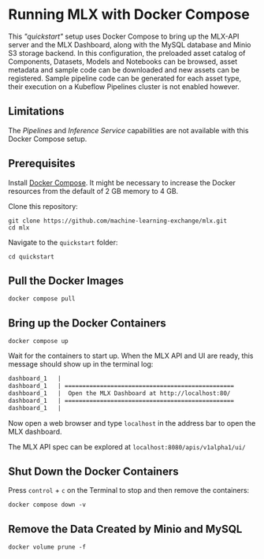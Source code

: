 # Running MLX with Docker Compose

This _"quickstart"_ setup uses Docker Compose to bring up the MLX-API server and
the MLX Dashboard, along with the MySQL database and Minio S3 storage backend.
In this configuration, the preloaded asset catalog of Components, Datasets, Models
and Notebooks can be browsed, asset metadata and sample code can be downloaded
and new assets can be registered. Sample pipeline code can be generated for each
asset type, their execution on a Kubeflow Pipelines cluster is not enabled however.

## Limitations

The _Pipelines_ and _Inference Service_ capabilities are not available with this
Docker Compose setup. 

## Prerequisites

Install [Docker Compose](https://docs.docker.com/compose/install/). It might be
necessary to increase the Docker resources from the default of 2 GB memory to 4 GB.

Clone this repository:

    git clone https://github.com/machine-learning-exchange/mlx.git
    cd mlx

Navigate to the `quickstart` folder:

    cd quickstart


## Pull the Docker Images

    docker compose pull

## Bring up the Docker Containers

    docker compose up

Wait for the containers to start up. When the MLX API and UI are ready, this
message should show up in the terminal log:

```Markdown
dashboard_1   | 
dashboard_1   | ================================================
dashboard_1   |  Open the MLX Dashboard at http://localhost:80/ 
dashboard_1   | ================================================
dashboard_1   | 
```

Now open a web browser and type `localhost` in the address bar to open the MLX
dashboard.

The MLX API spec can be explored at `localhost:8080/apis/v1alpha1/ui/`


## Shut Down the Docker Containers

Press `control` + `c` on the Terminal to stop and then remove the containers:

    docker compose down -v

## Remove the Data Created by Minio and MySQL

    docker volume prune -f
